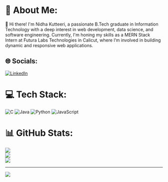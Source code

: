 # 💫 About Me:
👋 Hi there! I'm Nidha Kutteeri, a passionate B.Tech graduate in Information Technology with a deep interest in web development, data science, and software engineering. Currently, I'm honing my skills as a MERN Stack Intern at Futura Labs Technologies in Calicut, where I’m involved in building dynamic and responsive web applications.


## 🌐 Socials:
[![LinkedIn](https://img.shields.io/badge/LinkedIn-%230077B5.svg?logo=linkedin&logoColor=white)](https://linkedin.com/in/linkedin.com/in/nidha-latheef-15603820b) 

# 💻 Tech Stack:
![C](https://img.shields.io/badge/c-%2300599C.svg?style=for-the-badge&logo=c&logoColor=white) ![Java](https://img.shields.io/badge/java-%23ED8B00.svg?style=for-the-badge&logo=openjdk&logoColor=white) ![Python](https://img.shields.io/badge/python-3670A0?style=for-the-badge&logo=python&logoColor=ffdd54) ![JavaScript](https://img.shields.io/badge/javascript-%23323330.svg?style=for-the-badge&logo=javascript&logoColor=%23F7DF1E)
# 📊 GitHub Stats:
![](https://github-readme-stats.vercel.app/api?username=Niidha&theme=dark&hide_border=false&include_all_commits=false&count_private=false)<br/>
![](https://github-readme-streak-stats.herokuapp.com/?user=Niidha&theme=dark&hide_border=false)<br/>
![](https://github-readme-stats.vercel.app/api/top-langs/?username=Niidha&theme=dark&hide_border=false&include_all_commits=false&count_private=false&layout=compact)

---
[![](https://visitcount.itsvg.in/api?id=Niidha&icon=0&color=0)](https://visitcount.itsvg.in)

<!-- Proudly created with GPRM ( https://gprm.itsvg.in ) -->

